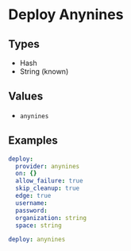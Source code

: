 # Deploy Anynines



## Types

* Hash
* String (known)

## Values

* `anynines`


## Examples

```yaml
deploy:
  provider: anynines
  on: {}
  allow_failure: true
  skip_cleanup: true
  edge: true
  username: 
  password: 
  organization: string
  space: string
```

```yaml
deploy: anynines

```
